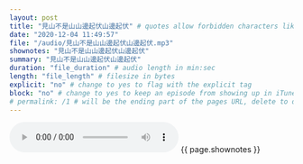 ```yaml
---
layout: post
title: "見山不是山山邊起伏山邊起伏" # quotes allow forbidden characters like the colon
date: "2020-12-04 11:49:57"
file: "/audio/見山不是山山邊起伏山邊起伏.mp3"
shownotes: "見山不是山山邊起伏山邊起伏"
summary: "見山不是山山邊起伏山邊起伏"
duration: "file_duration" # audio length in min:sec
length: "file_length" # filesize in bytes
explicit: "no" # change to yes to flag with the explicit tag
block: "no" # change to yes to keep an episode from showing up in iTunes
# permalink: /1 # will be the ending part of the pages URL, delete to default to the title
---
```


<audio controls>
<source src="{{site.url}}{{site.baseurl}}{{ page.file }}" type="audio/x-mp3">
Your browser does not support the audio element.
</audio>
{{ page.shownotes }}
